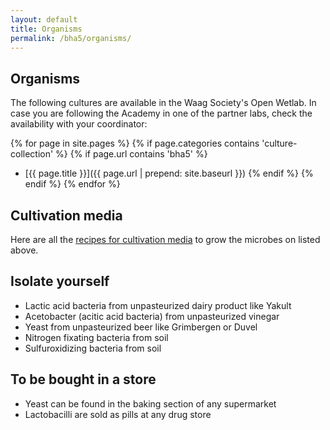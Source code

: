 ```yaml
---
layout: default
title: Organisms
permalink: /bha5/organisms/
---
```


## Organisms

The following cultures are available in the Waag Society's Open Wetlab. In case you are following the Academy in one of the partner labs, check the availability with your coordinator:

{% for page in site.pages %}
{% if page.categories contains 'culture-collection' %}
{% if page.url contains 'bha5' %}
* [{{ page.title }}]({{ page.url | prepend: site.baseurl }})
{% endif %}
{% endif %}
{% endfor %}

## Cultivation media
Here are all the [recipes for cultivation media](/bha4/cultivation-media/) to grow the microbes on listed above.

## Isolate yourself

* Lactic acid bacteria from unpasteurized dairy product like Yakult
* Acetobacter (acitic acid bacteria) from unpasteurized vinegar
* Yeast from unpasteurized beer like Grimbergen or Duvel
* Nitrogen fixating bacteria from soil
* Sulfuroxidizing bacteria from soil

## To be bought in a store

* Yeast can be found in the baking section of any supermarket
* Lactobacilli are sold as pills at any drug store


